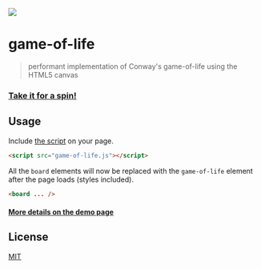 ![](https://user-images.githubusercontent.com/9319710/50049816-ef964d80-00bb-11e9-864a-ab2ea13c265b.png)

# game-of-life

> performant implementation of Conway's game-of-life using the HTML5 canvas

### [Take it for a spin!](https://g-harel.github.io/game-of-life/)

## Usage

Include [the script](./game-of-life.js) on your page.

```html
<script src="game-of-life.js"></script>
```

All the `board` elements will now be replaced with the `game-of-life` element after the page loads (styles included).

```html
<board ... />
```

#### [More details on the demo page](https://g-harel.github.io/game-of-life/)

## License

[MIT](./LICENSE)
